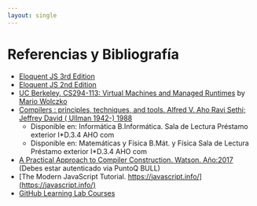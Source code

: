 ```yaml
---
layout: single
---
```

# Referencias y Bibliografía

* [Eloquent JS 3rd Edition](https://eloquentjavascript.net/)
* [Eloquent JS 2nd Edition](http://eloquentjavascript.net/2nd_edition/)
* [UC Berkeley. CS294-113: Virtual Machines and Managed Runtimes](http://www.wolczko.com/CS294/index.html) by [Mario Wolczko](http://www.wolczko.com/)
* [Compilers : principles, techniques, and tools. Alfred V. Aho Ravi Sethi; Jeffrey David ( Ullman 1942-) 1988]({{site.bull_permanente}}/5ljpb5/ullabsysULL00228966c-8)
  - Disponible en: Informática	B.Informática. Sala de Lectura	Préstamo exterior	I*D.3.4 AHO com
  - Disponible en: Matemáticas y Física	B.Mát. y Física	Sala de Lectura	Préstamo exterior	I*D.3.4 AHO com
* [A Practical Approach to Compiler Construction. Watson. Año:2017]({{site.bull_permanente}}/15vbjs7/ullsfx3710000001127445) (Debes estar autenticado via PuntoQ BULL)
* [The Modern JavaScript Tutorial. https://javascript.info/](https://javascript.info/)
* [GitHub Learning Lab Courses](https://lab.github.com/)
  
<!--
* [Node.js 8 the Right Way](https://books.google.es/books?id=oA9QDwAAQBAJ&lpg=PT96&ots=-mLQPlvsSj&dq=should%20ldjclient%20emit%20a%20close%20event&hl=es&pg=PP1#v=onepage&q=should%20ldjclient%20emit%20a%20close%20event&f=false) Google Book
* [Node.js 8 the Right Way](https://github.com/iMarcoGovea/books/blob/master/nodejs/Node.js%20the%20Right%20Way.pdf) GitHub. Versión de 2013.
-->